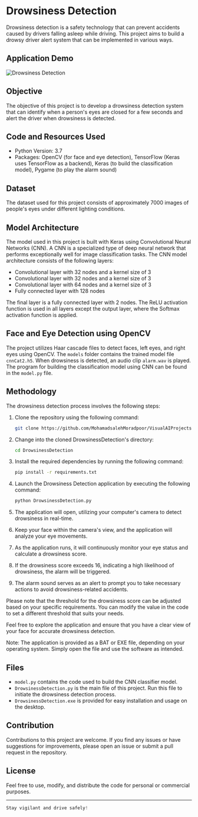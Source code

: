 # Drowsiness Detection

Drowsiness detection is a safety technology that can prevent accidents caused by drivers falling asleep while driving. This project aims to build a drowsy driver alert system that can be implemented in various ways.

## Application Demo

![Drowsiness Detection](DrowsinessDetection1.gif)

## Objective

The objective of this project is to develop a drowsiness detection system that can identify when a person's eyes are closed for a few seconds and alert the driver when drowsiness is detected.

## Code and Resources Used

- Python Version: 3.7
- Packages: OpenCV (for face and eye detection), TensorFlow (Keras uses TensorFlow as a backend), Keras (to build the classification model), Pygame (to play the alarm sound)

## Dataset

The dataset used for this project consists of approximately 7000 images of people's eyes under different lighting conditions.

## Model Architecture

The model used in this project is built with Keras using Convolutional Neural Networks (CNN). A CNN is a specialized type of deep neural network that performs exceptionally well for image classification tasks. The CNN model architecture consists of the following layers:

- Convolutional layer with 32 nodes and a kernel size of 3
- Convolutional layer with 32 nodes and a kernel size of 3
- Convolutional layer with 64 nodes and a kernel size of 3
- Fully connected layer with 128 nodes

The final layer is a fully connected layer with 2 nodes. The ReLU activation function is used in all layers except the output layer, where the Softmax activation function is applied.

## Face and Eye Detection using OpenCV

The project utilizes Haar cascade files to detect faces, left eyes, and right eyes using OpenCV. The `models` folder contains the trained model file `cnnCat2.h5`. When drowsiness is detected, an audio clip `alarm.wav` is played. The program for building the classification model using CNN can be found in the `model.py` file.

## Methodology

The drowsiness detection process involves the following steps:

1. Clone the repository using the following command:

    ```bash
    git clone https://github.com/MohamadsalehMoradpoor/VisualAIProjects.git
    ```

2. Change into the cloned DrowsinessDetection's directory:

    ```bash
    cd DrowsinessDetection
    ```
       
3. Install the required dependencies by running the following command:

    ```bash
    pip install -r requirements.txt
    ```

4. Launch the Drowsiness Detection application by executing the following command:

    ```bash
    python DrowsinessDetection.py
    ```

5. The application will open, utilizing your computer's camera to detect drowsiness in real-time.
6. Keep your face within the camera's view, and the application will analyze your eye movements.
7. As the application runs, it will continuously monitor your eye status and calculate a drowsiness score.
8. If the drowsiness score exceeds 16, indicating a high likelihood of drowsiness, the alarm will be triggered.
9. The alarm sound serves as an alert to prompt you to take necessary actions to avoid drowsiness-related accidents.

Please note that the threshold for the drowsiness score can be adjusted based on your specific requirements. You can modify the value in the code to set a different threshold that suits your needs.

Feel free to explore the application and ensure that you have a clear view of your face for accurate drowsiness detection.

Note: The application is provided as a BAT or EXE file, depending on your operating system. Simply open the file and use the software as intended.

## Files

- `model.py` contains the code used to build the CNN classifier model.
- `DrowsinessDetection.py` is the main file of this project. Run this file to initiate the drowsiness detection process.
- `DrowsinessDetection.exe` is provided for easy installation and usage on the desktop.

## Contribution

Contributions to this project are welcome. If you find any issues or have suggestions for improvements, please open an issue or submit a pull request in the repository.

## License

Feel free to use, modify, and distribute the code for personal or commercial purposes.

---

```javascript
Stay vigilant and drive safely!
```